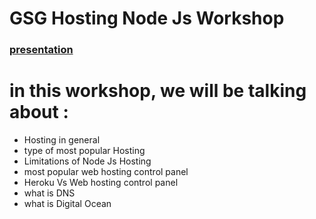 # GSG Hosting Node Js Workshop

### [presentation](https://docs.google.com/presentation/d/1Z4oWdHEXjKVxzwnjjbaMHAAl1WLQ_1tEZQyv3MsU2gY/edit#slide=id.ga1c93baa73_2_82)

# in this workshop, we will be talking about : 
- Hosting in general
- type of most popular Hosting
- Limitations of Node Js Hosting
- most popular web hosting control panel
- Heroku Vs Web hosting control panel
- what is DNS
- what is Digital Ocean 
